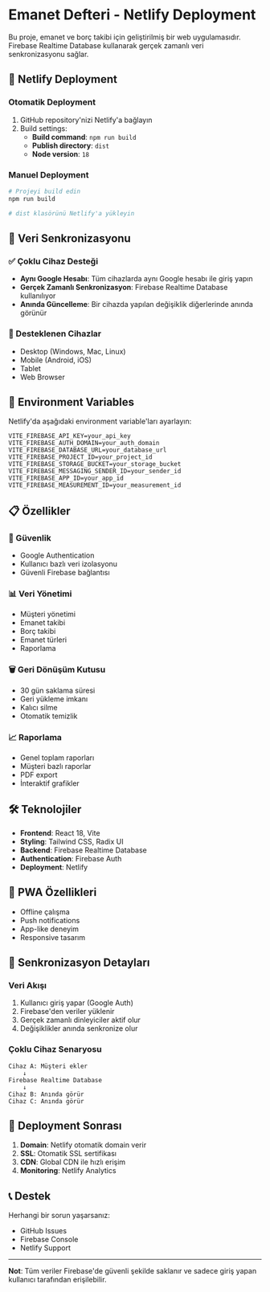 # Emanet Defteri - Netlify Deployment

Bu proje, emanet ve borç takibi için geliştirilmiş bir web uygulamasıdır. Firebase Realtime Database kullanarak gerçek zamanlı veri senkronizasyonu sağlar.

## 🚀 Netlify Deployment

### Otomatik Deployment
1. GitHub repository'nizi Netlify'a bağlayın
2. Build settings:
   - **Build command**: `npm run build`
   - **Publish directory**: `dist`
   - **Node version**: `18`

### Manuel Deployment
```bash
# Projeyi build edin
npm run build

# dist klasörünü Netlify'a yükleyin
```

## 🔄 Veri Senkronizasyonu

### ✅ Çoklu Cihaz Desteği
- **Aynı Google Hesabı**: Tüm cihazlarda aynı Google hesabı ile giriş yapın
- **Gerçek Zamanlı Senkronizasyon**: Firebase Realtime Database kullanılıyor
- **Anında Güncelleme**: Bir cihazda yapılan değişiklik diğerlerinde anında görünür

### 📱 Desteklenen Cihazlar
- Desktop (Windows, Mac, Linux)
- Mobile (Android, iOS)
- Tablet
- Web Browser

## 🔧 Environment Variables

Netlify'da aşağıdaki environment variable'ları ayarlayın:

```env
VITE_FIREBASE_API_KEY=your_api_key
VITE_FIREBASE_AUTH_DOMAIN=your_auth_domain
VITE_FIREBASE_DATABASE_URL=your_database_url
VITE_FIREBASE_PROJECT_ID=your_project_id
VITE_FIREBASE_STORAGE_BUCKET=your_storage_bucket
VITE_FIREBASE_MESSAGING_SENDER_ID=your_sender_id
VITE_FIREBASE_APP_ID=your_app_id
VITE_FIREBASE_MEASUREMENT_ID=your_measurement_id
```

## 📋 Özellikler

### 🔐 Güvenlik
- Google Authentication
- Kullanıcı bazlı veri izolasyonu
- Güvenli Firebase bağlantısı

### 📊 Veri Yönetimi
- Müşteri yönetimi
- Emanet takibi
- Borç takibi
- Emanet türleri
- Raporlama

### 🗑️ Geri Dönüşüm Kutusu
- 30 gün saklama süresi
- Geri yükleme imkanı
- Kalıcı silme
- Otomatik temizlik

### 📈 Raporlama
- Genel toplam raporları
- Müşteri bazlı raporlar
- PDF export
- İnteraktif grafikler

## 🛠️ Teknolojiler

- **Frontend**: React 18, Vite
- **Styling**: Tailwind CSS, Radix UI
- **Backend**: Firebase Realtime Database
- **Authentication**: Firebase Auth
- **Deployment**: Netlify

## 📱 PWA Özellikleri

- Offline çalışma
- Push notifications
- App-like deneyim
- Responsive tasarım

## 🔄 Senkronizasyon Detayları

### Veri Akışı
1. Kullanıcı giriş yapar (Google Auth)
2. Firebase'den veriler yüklenir
3. Gerçek zamanlı dinleyiciler aktif olur
4. Değişiklikler anında senkronize olur

### Çoklu Cihaz Senaryosu
```
Cihaz A: Müşteri ekler
    ↓
Firebase Realtime Database
    ↓
Cihaz B: Anında görür
Cihaz C: Anında görür
```

## 🚀 Deployment Sonrası

1. **Domain**: Netlify otomatik domain verir
2. **SSL**: Otomatik SSL sertifikası
3. **CDN**: Global CDN ile hızlı erişim
4. **Monitoring**: Netlify Analytics

## 📞 Destek

Herhangi bir sorun yaşarsanız:
- GitHub Issues
- Firebase Console
- Netlify Support

---

**Not**: Tüm veriler Firebase'de güvenli şekilde saklanır ve sadece giriş yapan kullanıcı tarafından erişilebilir.
